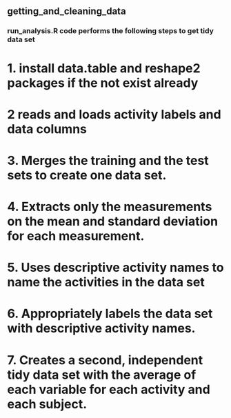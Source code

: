 ## getting_and_cleaning_data ############

### run_analysis.R code performs the following steps to get tidy data set ########

# 1. install data.table and reshape2 packages if the not exist already
# 2 reads and loads activity labels and data columns
# 3. Merges the training and the test sets to create one data set.
# 4. Extracts only the measurements on the mean and standard deviation for each measurement.
# 5. Uses descriptive activity names to name the activities in the data set
# 6. Appropriately labels the data set with descriptive activity names.
# 7. Creates a second, independent tidy data set with the average of each variable for each activity and each subject.
